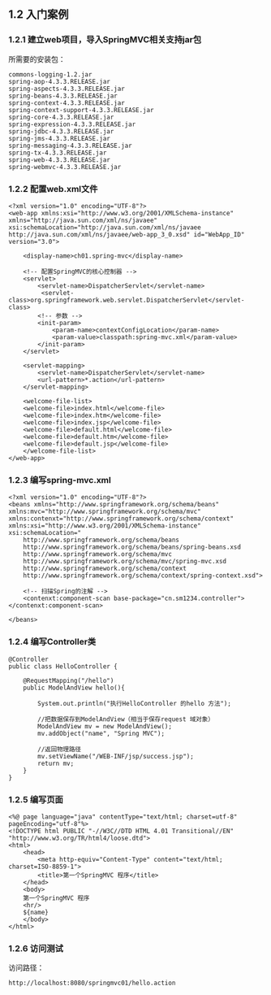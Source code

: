 ## 1.2 入门案例

### 1.2.1 建立web项目，导入SpringMVC相关支持jar包

所需要的安装包：

    commons-logging-1.2.jar
    spring-aop-4.3.3.RELEASE.jar
    spring-aspects-4.3.3.RELEASE.jar
    spring-beans-4.3.3.RELEASE.jar
    spring-context-4.3.3.RELEASE.jar
    spring-context-support-4.3.3.RELEASE.jar
    spring-core-4.3.3.RELEASE.jar
    spring-expression-4.3.3.RELEASE.jar
    spring-jdbc-4.3.3.RELEASE.jar
    spring-jms-4.3.3.RELEASE.jar
    spring-messaging-4.3.3.RELEASE.jar
    spring-tx-4.3.3.RELEASE.jar
    spring-web-4.3.3.RELEASE.jar
    spring-webmvc-4.3.3.RELEASE.jar
 
### 1.2.2 配置web.xml文件  

    <?xml version="1.0" encoding="UTF-8"?>
    <web-app xmlns:xsi="http://www.w3.org/2001/XMLSchema-instance" xmlns="http://java.sun.com/xml/ns/javaee" xsi:schemaLocation="http://java.sun.com/xml/ns/javaee http://java.sun.com/xml/ns/javaee/web-app_3_0.xsd" id="WebApp_ID" version="3.0">
    
	    <display-name>ch01.spring-mvc</display-name>
	  
	    <!-- 配置SpringMVC的核心控制器 -->
	    <servlet>
	  	    <servlet-name>DispatcherServlet</servlet-name>
	 	     <servlet-class>org.springframework.web.servlet.DispatcherServlet</servlet-class>
	        <!-- 参数 -->
	 	    <init-param>
	 		    <param-name>contextConfigLocation</param-name>
	 		    <param-value>classpath:spring-mvc.xml</param-value>
	        </init-param>
	    </servlet>
    
	    <servlet-mapping>
	        <servlet-name>DispatcherServlet</servlet-name>
	        <url-pattern>*.action</url-pattern>
	    </servlet-mapping>

	    <welcome-file-list>
	    <welcome-file>index.html</welcome-file>
	    <welcome-file>index.htm</welcome-file>
	    <welcome-file>index.jsp</welcome-file>
	    <welcome-file>default.html</welcome-file>
	    <welcome-file>default.htm</welcome-file>
	    <welcome-file>default.jsp</welcome-file>
	    </welcome-file-list>
    </web-app>

### 1.2.3 编写spring-mvc.xml

	<?xml version="1.0" encoding="UTF-8"?>
	<beans xmlns="http://www.springframework.org/schema/beans"
    xmlns:mvc="http://www.springframework.org/schema/mvc"
    xmlns:contenxt="http://www.springframework.org/schema/context"
    xmlns:xsi="http://www.w3.org/2001/XMLSchema-instance"
    xsi:schemaLocation="
        http://www.springframework.org/schema/beans
        http://www.springframework.org/schema/beans/spring-beans.xsd
        http://www.springframework.org/schema/mvc
        http://www.springframework.org/schema/mvc/spring-mvc.xsd
        http://www.springframework.org/schema/context
        http://www.springframework.org/schema/context/spring-context.xsd">

		<!-- 扫描Spring的注解 -->
		<contenxt:component-scan base-package="cn.sm1234.controller"></contenxt:component-scan>
	
	</beans>

### 1.2.4 编写Controller类

	@Controller
	public class HelloController {

		@RequestMapping("/hello")
		public ModelAndView hello(){
		
			System.out.println("执行HelloController 的hello 方法");
			
			//把数据保存到ModelAndView（相当于保存request 域对象）
			ModelAndView mv = new ModelAndView();
			mv.addObject("name", "Spring MVC");
		
			//返回物理路径
			mv.setViewName("/WEB-INF/jsp/success.jsp");
			return mv;
		}
	}

### 1.2.5 编写页面

	<%@ page language="java" contentType="text/html; charset=utf-8" pageEncoding="utf-8"%>
	<!DOCTYPE html PUBLIC "-//W3C//DTD HTML 4.01 Transitional//EN" "http://www.w3.org/TR/html4/loose.dtd">
	<html>
	    <head>
	        <meta http-equiv="Content-Type" content="text/html; charset=ISO-8859-1">
	        <title>第一个SpringMVC 程序</title>
	    </head>
		<body>
		第一个SpringMVC 程序
		<hr/>
		${name}
		</body>
	</html>

### 1.2.6 访问测试

访问路径：

	http://localhost:8080/springmvc01/hello.action
